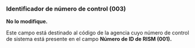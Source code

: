 ### Identificador de número de control (003)

**No lo modifique.**

Este campo está destinado al código de la agencia cuyo número de control de sistema está presente en el campo **Número de ID de RISM (001).**
